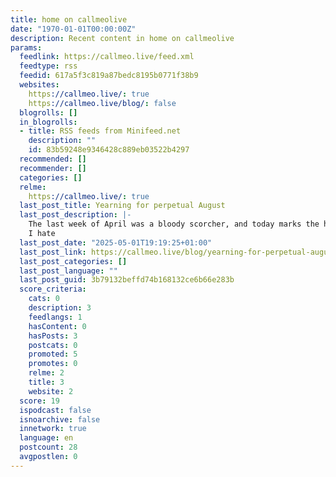 ```yaml
---
title: home on callmeolive
date: "1970-01-01T00:00:00Z"
description: Recent content in home on callmeolive
params:
  feedlink: https://callmeo.live/feed.xml
  feedtype: rss
  feedid: 617a5f3c819a87bedc8195b0771f38b9
  websites:
    https://callmeo.live/: true
    https://callmeo.live/blog/: false
  blogrolls: []
  in_blogrolls:
  - title: RSS feeds from Minifeed.net
    description: ""
    id: 83b59248e9346428c889eb03522b4297
  recommended: []
  recommender: []
  categories: []
  relme:
    https://callmeo.live/: true
  last_post_title: Yearning for perpetual August
  last_post_description: |-
    The last week of April was a bloody scorcher, and today marks the hottest start of May on record. Summer is rapidly approaching, and as someone who shuts off when it gets over 20C… Bugger1.
    I hate
  last_post_date: "2025-05-01T19:19:25+01:00"
  last_post_link: https://callmeo.live/blog/yearning-for-perpetual-august/
  last_post_categories: []
  last_post_language: ""
  last_post_guid: 3b79132beffd74b168132ce6b66e283b
  score_criteria:
    cats: 0
    description: 3
    feedlangs: 1
    hasContent: 0
    hasPosts: 3
    postcats: 0
    promoted: 5
    promotes: 0
    relme: 2
    title: 3
    website: 2
  score: 19
  ispodcast: false
  isnoarchive: false
  innetwork: true
  language: en
  postcount: 28
  avgpostlen: 0
---
```

